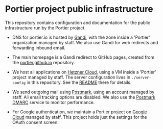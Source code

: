 # Portier project public infrastructure

This repository contains configuration and documentation for the public
infrastructure run by the Portier project.

 - DNS for portier.io is hosted by [Gandi], with the zone inside a 'Portier'
   organization managed by staff. We also use Gandi for web redirects and
   forwarding inbound email.

 - The main homepage is a Gandi redirect to GitHub pages, created from the
   [portier.github.io] repository.

 - We host all applications on [Hetzner Cloud](https://www.hetzner.com/cloud),
   using a VM inside a 'Portier' project managed by staff. The server
   configuration lives in `./server-config` in this repository. See the
   [README](./server-config/README.md) there for details.

 - We send outgoing mail using [Postmark], using an account managed by staff.
   All email tracking options are disabled. We also use the [Postmark DMARC]
   service to monitor performance.

 - For Google authentication, we maintain a Portier project on [Google Cloud]
   managed by staff. This project holds just the settings for the OAuth consent
   screen.

[Gandi]: https://www.gandi.net/
[portier.github.io]: https://github.com/portier/portier.github.io/
[Hetzner Cloud]: https://www.hetzner.com/cloud
[Postmark]: https://postmarkapp.com/
[Postmark DMARC]: https://dmarc.postmarkapp.com/
[Google Cloud]: https://cloud.google.com/
